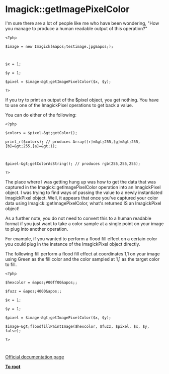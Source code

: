 # Imagick::getImagePixelColor





I&apos;m sure there are a lot of people like me who have been wondering, &quot;How you manage to produce a human readable output of this operation?&quot;





```
<?php

$image = new Imagick(&apos;testimage.jpg&apos;);



$x = 1; 

$y = 1;

$pixel = $image-&gt;getImagePixelColor($x, $y);

?>
```




If you try to print an output of the $pixel object, you get nothing. You have to use one of the ImagickPixel operations to get back a value.



You can do either of the following:





```
<?php

$colors = $pixel-&gt;getColor();

print_r($colors); // produces Array([r]=&gt;255,[g]=&gt;255,[b]=&gt;255,[a]=&gt;1);



$pixel-&gt;getColorAsString(); // produces rgb(255,255,255);

?>
```




The place where I was getting hung up was how to get the data that was captured in the Imagick::getImagePixelColor operation into an ImagickPixel object. I was trying to find ways of passing the value to a newly instantiated ImagickPixel object. Well, it appears that once you&apos;ve captured your color data using Imagick::getImagePixelColor, what&apos;s returned IS an ImagickPixel object!



As a further note, you do not need to convert this to a human readable format if you just want to take a color sample at a single point on your image to plug into another operation. 



For example, if you wanted to perform a flood fill effect on a certain color you could plug in the instance of the ImagickPixel object directly. 



The following fill perform a flood fill effect at coordinates 1,1 on your image using Green as the fill color and the color sampled at 1,1 as the target color to fill.





```
<?php

$hexcolor = &apos;#00ff00&apos;;

$fuzz = &apos;4000&apos;;

$x = 1;

$y = 1;

$pixel = $image-&gt;getImagePixelColor($x, $y);

$image-&gt;floodfillPaintImage($hexcolor, $fuzz, $pixel, $x, $y, false);

?>
```



  

#

[Official documentation page](https://www.php.net/manual/en/imagick.getimagepixelcolor.php)

**[To root](/README.md)**